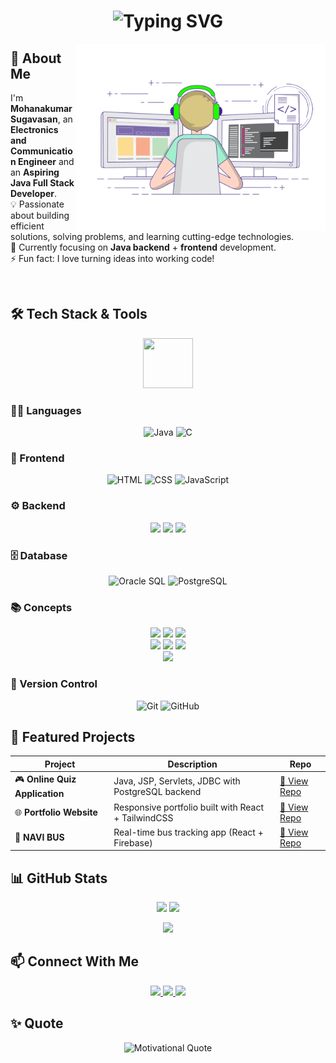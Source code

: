 <!-- Intro Banner -->
<h1 align="center">
  <img src="https://readme-typing-svg.herokuapp.com?font=Fira+Code&size=28&duration=3000&pause=1000&color=8A2BE2&center=true&vCenter=true&width=800&lines=Hi%2C+I'm+Mohanakumar+Sugavasan+👋;Aspiring+Software+Engineer;Java+Full+Stack+Developer;Electronics+%26+Communication+Engineer" alt="Typing SVG" />
</h1>

<!-- Intro + GIF -->
<p align="center">
  <img align="right" alt="Coding" width="400" src="https://raw.githubusercontent.com/mikonoid/mikonoid/main/images/gifs/coder3.gif"/>
</p>

## 🚀 About Me  
I'm **Mohanakumar Sugavasan**, an **Electronics and Communication Engineer** and an **Aspiring Java Full Stack Developer**.  
💡 Passionate about building efficient solutions, solving problems, and learning cutting-edge technologies.  
🌱 Currently focusing on **Java backend** + **frontend** development.  
⚡ Fun fact: I love turning ideas into working code!  

<br clear="right"/>

## 🛠️ Tech Stack & Tools  

<p align="center">
  <img src="https://media.giphy.com/media/Sr8xDpMwVKOHUWDVRD/giphy.gif" width="80" height="80" />
</p>

### 🧑‍💻 Languages  
<p align="center">
  <img src="https://skillicons.dev/icons?i=java" height="50" alt="Java" />
  <img src="https://skillicons.dev/icons?i=c" height="50" alt="C" />
</p>

### 🎨 Frontend  
<p align="center">
  <img src="https://skillicons.dev/icons?i=html" height="50" alt="HTML" />
  <img src="https://skillicons.dev/icons?i=css" height="50" alt="CSS" />
  <img src="https://skillicons.dev/icons?i=javascript" height="50" alt="JavaScript" />
</p>

### ⚙️ Backend  
<p align="center">
  <img src="https://img.shields.io/badge/Servlets-FF6F00?style=for-the-badge&logo=oracle&logoColor=white" />
  <img src="https://img.shields.io/badge/JDBC-007396?style=for-the-badge&logo=java&logoColor=white" />
  <img src="https://img.shields.io/badge/JSP-323330?style=for-the-badge&logo=java&logoColor=white" />
</p>

### 🗄️ Database  
<p align="center">
  <img src="https://cdn.jsdelivr.net/gh/devicons/devicon/icons/oracle/oracle-original.svg" height="50" alt="Oracle SQL" />
  <img src="https://skillicons.dev/icons?i=postgres" height="50" alt="PostgreSQL" />
</p>

### 📚 Concepts  
<p align="center">
  <img src="https://img.shields.io/badge/Collections-ffcc00?style=for-the-badge&logo=java&logoColor=black" />
  <img src="https://img.shields.io/badge/OOPs-007396?style=for-the-badge&logo=java&logoColor=white" />
  <img src="https://img.shields.io/badge/DSA-0081CB?style=for-the-badge&logo=codeforces&logoColor=white" /><br>
  <img src="https://img.shields.io/badge/Java%208-FF5722?style=for-the-badge&logo=java&logoColor=white" />
  <img src="https://img.shields.io/badge/Stream%20API-009688?style=for-the-badge&logo=java&logoColor=white" />
  <img src="https://img.shields.io/badge/Threading-3F51B5?style=for-the-badge&logo=java&logoColor=white" /><br>
  <img src="https://img.shields.io/badge/Exception%20Handling-9C27B0?style=for-the-badge&logo=java&logoColor=white" />
</p>

### 🔧 Version Control  
<p align="center">
  <img src="https://skillicons.dev/icons?i=git" height="50" alt="Git" />
  <img src="https://skillicons.dev/icons?i=github" height="50" alt="GitHub" />
</p>

## 📂 Featured Projects  

<div align="center">

| Project | Description | Repo |
|---------|-------------|------|
| 🎮 **Online Quiz Application** | Java, JSP, Servlets, JDBC with PostgreSQL backend | [🔗 View Repo](https://github.com/sgMohan18/Online-Quiz) |
| 🌐 **Portfolio Website** | Responsive portfolio built with React + TailwindCSS | [🔗 View Repo](https://github.com/sgMohan18/Portfolio) |
| 🚌 **NAVI BUS** | Real-time bus tracking app (React + Firebase) | [🔗 View Repo](https://github.com/sgMohan18/NAVIBUS) |

</div>

## 📊 GitHub Stats  

<p align="center">
  <img src="https://github-readme-stats.vercel.app/api?username=sgMohan18&show_icons=true&theme=tokyonight" height="170" />
  <img src="https://github-readme-streak-stats.herokuapp.com/?user=sgMohan18&theme=tokyonight" height="170" />
</p>

<p align="center">
  <img src="https://github-readme-stats.vercel.app/api/top-langs/?username=sgMohan18&layout=compact&theme=tokyonight" height="170"/>
</p>

## 📫 Connect With Me  

<p align="center">
  <a href="mailto:mohanakumarsugavasan@gmail.com">
    <img src="https://img.shields.io/badge/Email-D14836?style=for-the-badge&logo=gmail&logoColor=white" />
  </a>
  <a href="https://www.linkedin.com/in/mohanakumar-sugavasan" target="_blank">
    <img src="https://img.shields.io/badge/LinkedIn-0A66C2?style=for-the-badge&logo=linkedin&logoColor=white" />
  </a>
  <a href="https://github.com/sgMohan18" target="_blank">
    <img src="https://img.shields.io/badge/GitHub-171515?style=for-the-badge&logo=github&logoColor=white" />
  </a>
</p>

## ✨ Quote  

<p align="center">
  <img src="https://readme-typing-svg.herokuapp.com?font=Fira+Code&size=22&duration=3000&pause=1000&color=8A2BE2&center=true&vCenter=true&width=700&lines=Keep+Building.+Keep+Learning+🚀" alt="Motivational Quote" />
</p>
